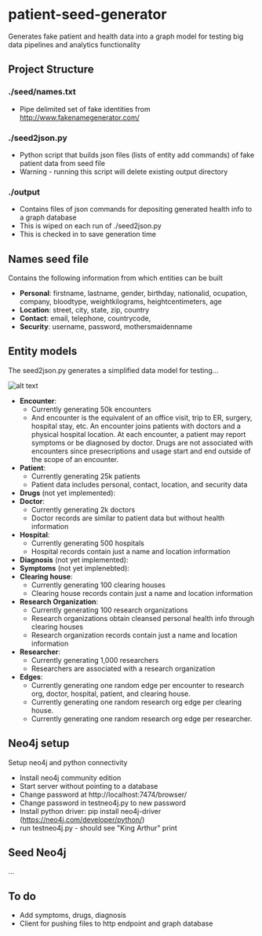 # patient-seed-generator
Generates fake patient and health data into a graph model for testing big data pipelines and analytics functionality

## Project Structure

### ./seed/names.txt
* Pipe delimited set of fake identities from http://www.fakenamegenerator.com/

###  ./seed2json.py
* Python script that builds json files (lists of entity add commands) of fake patient data from seed file
* Warning - running this script will delete existing output directory

### ./output 
* Contains files of json commands for depositing generated health info to a graph database
* This is wiped on each run of ./seed2json.py
* This is checked in to save generation time

## Names seed file
Contains the following information from which entities can be built
* **Personal**: firstname, lastname, gender, birthday, nationalid, ocupation, company, bloodtype, weightkilograms, heightcentimeters, age
* **Location**: street, city, state, zip, country
* **Contact**: email, telephone, countrycode,
* **Security**: username, password, mothersmaidenname

## Entity models

The seed2json.py generates a simplified data model for testing...

![alt text](https://raw.githubusercontent.com/robertjchristian/patient-seed-generator/master/patient_entity_model.png "Logo Title Text 1")

* **Encounter**:  
  *  Currently generating 50k encounters
  *  And encounter is the equivalent of an office visit, trip to ER, surgery, hospital stay, etc.  An encounter joins patients with doctors and a physical hospital location.  At each encounter, a patient may report symptoms or be diagnosed by doctor.  Drugs are not associated with encounters since presecriptions and usage start and end outside of the scope of an encounter.
* **Patient**:  
  * Currently generating 25k patients
  * Patient data includes personal, contact, location, and security data
* **Drugs** (not yet implemented):  
* **Doctor**:  
  * Currently generating 2k doctors 
  * Doctor records are similar to patient data but without health information
* **Hospital**:   
  * Currently generating 500 hospitals
  * Hospital records contain just a name and location information
* **Diagnosis** (not yet implemented):  
* **Symptoms** (not yet implenebted):  
* **Clearing house**:  
  * Currently generating 100 clearing houses
  * Clearing house records contain just a name and location information
* **Research Organization**:  
  * Currently generating 100 research organizations
  * Research organizations obtain cleansed personal health info through clearing houses
  * Research organization records contain just a name and location information
* **Researcher**: 
  * Currently generating 1,000 researchers
  * Researchers are associated with a research organization
* **Edges**:
  * Currently generating one random edge per encounter to research org, doctor, hospital, patient, and clearing house.
  * Currently generating one random research org edge per clearing house.
  * Currently generating one random research org edge per researcher.

## Neo4j setup

Setup neo4j and python connectivity

  * Install neo4j community edition
  * Start server without pointing to a database
  * Change password at http://localhost:7474/browser/
  * Change password in testneo4j.py to new password
  * Install python driver:  pip install neo4j-driver (https://neo4j.com/developer/python/)
  * run testneo4j.py - should see "King Arthur" print

## Seed Neo4j

...

## To do
* Add symptoms, drugs, diagnosis
* Client for pushing files to http endpoint and graph database